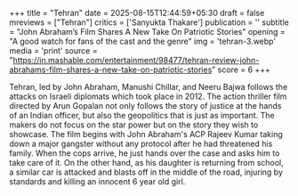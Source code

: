 +++
title = "Tehran"
date = 2025-08-15T12:44:59+05:30
draft = false
mreviews = ["Tehran"]
critics = ['Sanyukta Thakare']
publication = ''
subtitle = "John Abraham’s Film Shares A New Take On Patriotic Stories"
opening = "A good watch for fans of the cast and the genre"
img = 'tehran-3.webp'
media = 'print'
source = "https://in.mashable.com/entertainment/98477/tehran-review-john-abrahams-film-shares-a-new-take-on-patriotic-stories"
score = 6
+++

Tehran, led by John Abraham, Manushi Chillar, and Neeru Bajwa follows the attacks on Israeli diplomats which took place in 2012. The action thriller film directed by Arun Gopalan not only follows the story of justice at the hands of an Indian officer, but also the geopolitics that is just as important. The makers do not focus on the star power but on the story they wish to showcase. The film begins with John Abraham's ACP Rajeev Kumar taking down a major gangster without any protocol after he had threatened his family. When the cops arrive, he just hands over the case and asks him to take care of it. On the other hand, as his daughter is returning from school, a similar car is attacked and blasts off in the middle of the road, injuring by standards and killing an innocent 6 year old girl.
